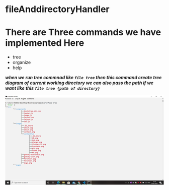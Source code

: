 # fileAnddirectoryHandler

<h1>There are Three commands we have implemented Here </h1>
<ul>
<li> tree </l1>
<li> organize </li>
<li> help </li>
</ul>

<i> <b> when we run tree commnad like `file tree` then this command create tree diagram of current working directory </b> </i> 
<i> <b> we can also pass the path if we want like this  `file tree {path of directory}` </b> </i> 

<img src="https://github.com/Somesh1997/fileAnddirectoryHandler/blob/master/Screenshot%20(11).png?raw=true"/>
